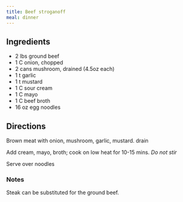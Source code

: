 ```yaml
---
title: Beef stroganoff
meal: dinner
---
```


## Ingredients
* 2 lbs ground beef
* 1 C onion, chopped
* 2 cans mushroom, drained (4.5oz each)
* 1 t garlic
* 1 t mustard
* 1 C sour cream
* 1 C mayo
* 1 C beef broth
* 16 oz egg noodles

## Directions
Brown meat with onion, mushroom, garlic, mustard.
drain

Add cream, mayo, broth; cook on low heat for 10-15 mins.  *Do not stir*

Serve over noodles

### Notes

Steak can be substituted for the ground beef.

